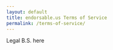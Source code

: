 ```yaml
---
layout: default
title: endorsable.us Terms of Service
permalink: /terms-of-service/
---
```


Legal B.S. here
